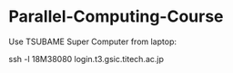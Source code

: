 # Parallel-Computing-Course

Use TSUBAME Super Computer from laptop:

ssh -l 18M38080 login.t3.gsic.titech.ac.jp
